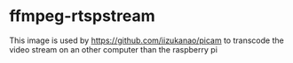 # ffmpeg-rtspstream
This image is used by https://github.com/iizukanao/picam to transcode the video stream on an other computer than the raspberry pi
